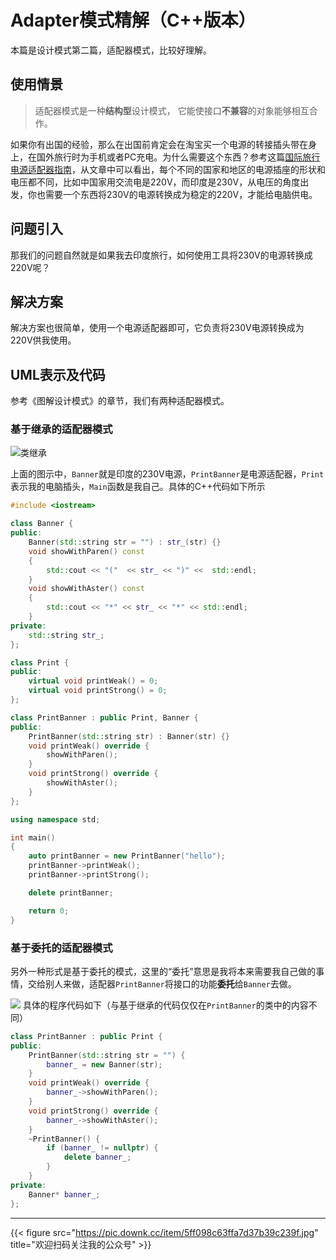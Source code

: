# Adapter模式精解（C++版本）

本篇是设计模式第二篇，适配器模式，比较好理解。
<!--more-->

## 使用情景
> 适配器模式是一种**结构型**设计模式， 它能使接口**不兼容**的对象能够相互合作。

如果你有出国的经验，那么在出国前肯定会在淘宝买一个电源的转接插头带在身上，在国外旅行时为手机或者PC充电。为什么需要这个东西？参考这篇[国际旅行电源适配器指南](https://www.skyscanner.net/news/international-travel-plug-adapter-guide)，从文章中可以看出，每个不同的国家和地区的电源插座的形状和电压都不同，比如中国家用交流电是220V，而印度是230V，从电压的角度出发，你也需要一个东西将230V的电源转换成为稳定的220V，才能给电脑供电。

## 问题引入
那我们的问题自然就是如果我去印度旅行，如何使用工具将230V的电源转换成220V呢？
## 解决方案
解决方案也很简单，使用一个电源适配器即可，它负责将230V电源转换成为220V供我使用。
## UML表示及代码
参考《图解设计模式》的章节，我们有两种适配器模式。
### 基于继承的适配器模式

![类继承](https://pic.imgdb.cn/item/608ac9f7d1a9ae528ff52c22.png)

上面的图示中，`Banner`就是印度的230V电源，`PrintBanner`是电源适配器，`Print`表示我的电脑插头，`Main`函数是我自己。具体的C++代码如下所示
```cpp
#include <iostream>

class Banner {
public:
	Banner(std::string str = "") : str_(str) {}
	void showWithParen() const
	{
		std::cout << "("  << str_ << ")" <<  std::endl;
	}
	void showWithAster() const
	{
		std::cout << "*" << str_ << "*" << std::endl;
	}
private:
	std::string str_;
};

class Print {
public:
	virtual void printWeak() = 0;
	virtual void printStrong() = 0;
};

class PrintBanner : public Print, Banner {
public:
	PrintBanner(std::string str) : Banner(str) {}
	void printWeak() override {
		showWithParen();
	}
	void printStrong() override {
		showWithAster();
	}
};

using namespace std;

int main()
{
	auto printBanner = new PrintBanner("hello");
	printBanner->printWeak();
	printBanner->printStrong();

	delete printBanner;

	return 0;
}
```

### 基于委托的适配器模式
另外一种形式是基于委托的模式，这里的“委托”意思是我将本来需要我自己做的事情，交给别人来做，适配器`PrintBanner`将接口的功能**委托**给`Banner`去做。

![](https://pic.imgdb.cn/item/608ace89d1a9ae528f402db1.png)
具体的程序代码如下（与基于继承的代码仅仅在`PrintBanner`的类中的内容不同）
```cpp
class PrintBanner : public Print {
public:
	PrintBanner(std::string str = "") {
		banner_ = new Banner(str);
	}
	void printWeak() override {
		banner_->showWithParen();
	}
	void printStrong() override {
		banner_->showWithAster();
	}
	~PrintBanner() {
		if (banner_ != nullptr) {
			delete banner_;
		}
	}
private:
	Banner* banner_;
};
```

---

{{< figure src="https://pic.downk.cc/item/5ff098c63ffa7d37b39c239f.jpg" title="欢迎扫码关注我的公众号" >}}
